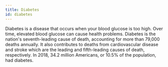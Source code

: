 ```yaml
---
title: Diabetes
id: diabetes
---
```


Diabetes is a disease that occurs when your blood glucose is too high. Over time, elevated blood glucose can cause health problems. Diabetes is the nation's seventh-leading cause of death, accounting for more than 79,000 deaths annually. It also contributes to deaths from cardiovascular disease and stroke which are the leading and fifth-leading causes of death, respectively. In 2018, 34.2 million Americans, or 10.5% of the population, had diabetes.
